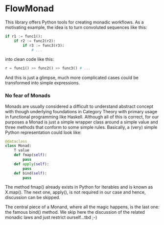 # FlowMonad

This library offers Python tools for creating monadic workflows. As a motivating example, the idea is to turn convoluted sequences like this:

```python
if r1 := func1():
    if r2 := func2(r2):
        if r3 := func3(r3):
            # ...
```
into clean code like this:
```python
r = func1() >> func2() >> func3() # ...
```
And this is just a glimpse, much more complicated cases could be transformed into simple expressions.

### No fear of Monads
Monads are usually considered a difficult to understand abstract concept with though underlying foundations in Category Theory with primary usage in functional programming like Haskell. Although all of this is correct, for our purposes a Monad is just a simple wrapper class around a simple value and three methods that conform to some simple rules. Basically, a (very) simple Python representation could look like:
```python
@dataclass
class Monad:
    T value
    def fmap(self):
        pass
    def apply(self):
        pass
    def bind(self):
        pass
```
The method fmap() already exists in Python for Iterables and is known as X.map(). The next one, apply(), is not required in our case and hence, discussion can be skipped.

The central piece of a Monand, where all the magic happens, is the last one: the famous bind() method. We skip here the discussion of the related monadic laws and just restrict ourself...tbd ;-)
